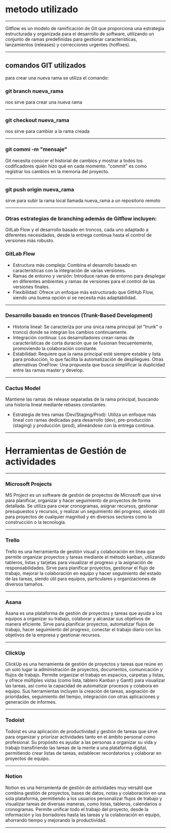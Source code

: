 # metodo utilizado 
___
Gitflow
es un modelo de ramificación de Git que proporciona una estrategia estructurada y organizada para el desarrollo de software, utilizando un conjunto de ramas predefinidas para gestionar características, lanzamientos (releases) y correcciones urgentes (hotfixes).
___
## comandos GIT utilizados

para crear una nueva rama se utiliza el comando:

### git branch nueva_rama
nos sirve para crear una nueva rama
___

### git checkout nueva_rama
nos sirve para cambiar a la rama creada

___

### git commi -m "mensaje"
Git necesita conocer el historial de cambios y mostrar a todos los codificadores quién hizo qué en cada momento. "commit" es como registrar los cambios en la memoria del proyecto.

___

### git push origin nueva_rama
sirve para subir la rama local llamada nueva_rama a un repositorio remoto

___

### Otras estrategias de branching además de Gitflow incluyen:

GitLab Flow y el desarrollo basado en troncos, cada uno adaptado a diferentes necesidades, desde la entrega continua hasta el control de versiones más robusto. 

### GitLab Flow
* Estructura más compleja: Combina el desarrollo basado en características con la integración de varias versiones.
* Ramas de entorno y versión: Introduce ramas de entorno para desplegar en diferentes ambientes y ramas de versiones para el control de las versiones finales.
* Flexibilidad: Ofrece un enfoque más estructurado que GitHub Flow, siendo una buena opción si se necesita más adaptabilidad. 
___

### Desarrollo basado en troncos (Trunk-Based Development) 
* Historia lineal: Se caracteriza por una única rama principal (el "trunk" o tronco) donde se integran los cambios continuamente.
* Integración continua: Los desarrolladores crean ramas de características de corta duración que se fusionan frecuentemente, promoviendo la colaboración constante.
* Estabilidad: Requiere que la rama principal esté siempre estable y lista para producción, lo que facilita la automatización de despliegues. 
Otras alternativas
OneFlow: Una propuesta que busca simplificar la duplicidad entre las ramas master y develop.

___

### Cactus Model
Mantiene las ramas de release separadas de la rama principal, buscando una historia lineal mediante rebases constantes.
* Estrategia de tres ramas (Dev/Staging/Prod):
Utiliza un enfoque más lineal con ramas dedicadas para desarrollo (dev), pre-producción (staging) y producción (prod), alineándose con la entrega continua. 

---
# Herramientas de Gestión de actividades 
---
 ### Microsoft Projects

MS Project es un software de gestión de proyectos de Microsoft que sirve para planificar, organizar y hacer seguimiento de proyectos de forma detallada. Se utiliza para crear cronogramas, asignar recursos, gestionar presupuestos y recursos, y realizar un seguimiento del progreso, siendo útil para proyectos de cualquier magnitud y en diversos sectores como la construcción o la tecnología. 

---

### Trello

Trello es una herramienta de gestión visual y colaboración en línea que permite organizar proyectos y tareas mediante el método kanban, utilizando tableros, listas y tarjetas para visualizar el progreso y la asignación de responsabilidades. Sirve para planificar proyectos, gestionar el flujo de trabajo, mejorar la colaboración en equipo y hacer seguimiento del estado de las tareas, siendo útil para equipos, particulares y organizaciones de diversos tamaños. 

---

### Asana 

Asana es una plataforma de gestión de proyectos y tareas que ayuda a los equipos a organizar su trabajo, colaborar y alcanzar sus objetivos de manera eficiente. Sirve para planificar proyectos, automatizar flujos de trabajo, hacer seguimiento del progreso, conectar el trabajo diario con los objetivos de la empresa y gestionar recursos. 

---

### ClickUp

ClickUp es una herramienta de gestión de proyectos y tareas que reúne en un solo lugar la administración de proyectos, documentos, comunicación y flujos de trabajo. Permite organizar el trabajo en espacios, carpetas y listas, y ofrece múltiples vistas (como lista, tablero Kanban y Gantt) para visualizar las tareas, así como la capacidad de automatizar procesos y colabora en equipo. Sus herramientas incluyen la creación de tareas, asignación de prioridades, seguimiento del tiempo, integración con otras aplicaciones y generación de informes. 

---

### Todoist

Todoist es una aplicación de productividad y gestión de tareas que sirve para organizar y priorizar actividades tanto en el ámbito personal como profesional. Su propósito es ayudar a las personas a organizar su vida y trabajo transfiriendo las tareas de la mente a una plataforma digital, permitiendo crear listas de tareas, establecer recordatorios y colaborar en proyectos de equipo. 

---

### Notion

Notion es una herramienta de gestión de actividades muy versátil que combina gestión de proyectos, bases de datos, notas y colaboración en una sola plataforma, permitiendo a los usuarios personalizar flujos de trabajo y visualizar tareas de diversas maneras, como listas, tableros, calendarios o cronogramas. Permite unificar todo el trabajo del proyecto, desde la información y los borradores hasta las tareas y la colaboración en equipo, ahorrando tiempo y mejorando la productividad. 

---